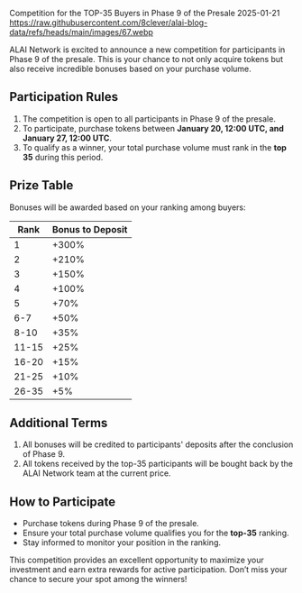 Competition for the TOP-35 Buyers in Phase 9 of the Presale
2025-01-21
https://raw.githubusercontent.com/8clever/alai-blog-data/refs/heads/main/images/67.webp

ALAI Network is excited to announce a new competition for participants in Phase 9 of the presale. This is your chance to not only acquire tokens but also receive incredible bonuses based on your purchase volume.

## Participation Rules

1. The competition is open to all participants in Phase 9 of the presale.
2. To participate, purchase tokens between **January 20, 12:00 UTC, and January 27, 12:00 UTC**.
3. To qualify as a winner, your total purchase volume must rank in the **top 35** during this period.

## Prize Table

Bonuses will be awarded based on your ranking among buyers:

| Rank | Bonus to Deposit |
| - | - |
| 1 | +300% |
| 2 | +210% |
| 3 | +150% |
| 4 | +100% |
| 5 | +70% |
| 6-7 | +50% |
| 8-10 | +35% |
| 11-15 | +25% |
| 16-20 | +15% |
| 21-25 | +10% |
| 26-35 | +5% |

## Additional Terms

1. All bonuses will be credited to participants' deposits after the conclusion of Phase 9.
2. All tokens received by the top-35 participants will be bought back by the ALAI Network team at the current price.

## How to Participate

- Purchase tokens during Phase 9 of the presale.
- Ensure your total purchase volume qualifies you for the **top-35** ranking.
- Stay informed to monitor your position in the ranking.

This competition provides an excellent opportunity to maximize your investment and earn extra rewards for active participation. Don’t miss your chance to secure your spot among the winners!
